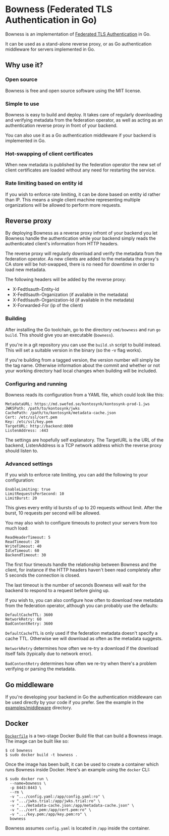 # Bowness (Federated TLS Authentication in Go)

Bowness is an implementation of 
[Federated TLS Authentication](https://github.com/dotse/tls-fed-auth) in Go.

It can be used as a stand-alone reverse proxy, or as Go authentication 
middleware for servers implemented in Go.

## Why use it?

### Open source
Bowness is free and open source software using the MIT license.

### Simple to use
Bowness is easy to build and deploy. It takes care of regularly downloading
and verifying metadata from the federation operator, as well as acting
as an authentication reverse proxy in front of your backend.

You can also use it as a Go authentication middleware if your backend
is implemented in Go.

### Hot-swapping of client certificates
When new metadata is published by the federation operator the new set of
client certificates are loaded without any need for restarting the 
service.

### Rate limiting based on entity id
If you wish to enforce rate limiting, it can be done based on entity id
rather than IP. This means a single client machine representing multiple 
organizations will be allowed to perform more requests.

## Reverse proxy
By deploying Bowness as a reverse proxy infront of your backend you let
Bowness handle the authentication while your backend simply reads the
authenticated client's information from HTTP headers.

The reverse proxy will regularly download and verify the metadata from
the federation operator. As new clients are added to the metadata the
proxy's CA store will be hot-swapped, there is no need for downtime
in order to load new metadata.

The following headers will be added by the reverse proxy:

 * X-Fedtlsauth-Entity-Id
 * X-Fedtlsauth-Organization (if available in the metadata)
 * X-Fedtlsauth-Organization-Id (if available in the metadata)
 * X-Forwarded-For (ip of the client)

### Building
After installing the Go toolchain, go to the directory `cmd/bowness` and
run `go build`. This should give you an executable (`bowness`).

If you're in a git repository you can use the `build.sh` script to build
instead. This will set a suitable version in the binary (so the -v flag works).

If you're building from a tagged version, the version number will simply be
the tag name. Otherwise information about the commit and whether or not your
working directory had local changes when building will be included.

### Configuring and running
Bowness reads its configuration from a YAML file, which could look like this:

```
MetadataURL: https://md.swefed.se/kontosynk/kontosynk-prod-1.jws
JWKSPath: /path/to/kontosynk/jwks
CachePath: /path/to/kontosynk/metadata-cache.json
Cert: /etc/ssl/cert.pem
Key: /etc/ssl/key.pem
TargetURL: http://backend:8000
ListenAddress: :443
```

The settings are hopefully self explanatory. The TargetURL is the URL of the
backend, ListenAddress is a TCP network address which the reverse proxy should
listen to.

### Advanced settings
If you wish to enforce rate limiting, you can add the following to your configuration:

```
EnableLimiting: true
LimitRequestsPerSecond: 10
LimitBurst: 20
```
This gives every entity id bursts of up to 20 requests without limit. After the burst, 10 
requests per second will be allowed.

You may also wish to configure timeouts to protect your servers from too much load:

```
ReadHeaderTimeout: 5
ReadTimeout: 20
WriteTimeout: 40
IdleTimeout: 60
BackendTimeout: 30
```
The first four timeouts handle the relationship between Bowness and the client,
for instance if the HTTP headers haven't been read completely after 5 seconds the 
connection is closed.

The last timeout is the number of seconds Bowness will wait for the backend to
respond to a request before giving up.

If you wish to, you can also configure how often to download new metadata
from the federation operator, although you can probably use the defaults:

```
DefaultCacheTTL: 3600
NetworkRetry: 60
BadContentRetry: 3600
```

`DefaultCacheTTL` is only used if the federation metadata doesn't specify a
cache TTL. Otherwise we will download as often as the metadata suggests.

`NetworkRetry` determines how often we re-try a download if the download itself
fails (typically due to network error).

`BadContentRetry` determines how often we re-try when there's a problem
verifying or parsing the metadata.

## Go middleware
If you're developing your backend in Go the authentication middleware
can be used directly by your code if you prefer. See the example
in the [examples/middleware](examples/middleware) directory.

## Docker
[`Dockerfile`](Dockerfile) is a two-stage Docker Build file that can build a
Bowness image. The image can be built like so:

```
$ cd bowness
$ sudo docker build -t bowness .
```

Once the image has been built, it can be used to create a container which runs
Bowness inside Docker. Here's an example using the `docker` CLI:

```
$ sudo docker run \
  --name=bowness \
  -p 8443:8443 \
  --rm \
  -v ".../config.yaml:/app/config.yaml:ro" \
  -v ".../jwks.trial:/app/jwks.trial:ro" \
  -v ".../metadata-cache.json:/app/metadata-cache.json" \
  -v ".../cert.pem:/app/cert.pem:ro" \
  -v ".../key.pem:/app/key.pem:ro" \
  bowness
```

Bowness assumes `config.yaml` is located in `/app` inside the container.
